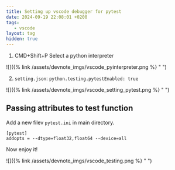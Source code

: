 ```yaml
---
title: Setting up vscode debugger for pytest
date: 2024-09-19 22:08:01 +0200
tags:
   - vscode
layout: tag
hidden: true
---
```


<!-- # Setting up vscode debugger for pytest -->

1. CMD+Shift+P Select a python interpreter 

![]({% link /assets/devnote_imgs/vscode_pyinterpreter.png %} " ")

2. `setting.json`: `python.testing.pytestEnabled: true`

![]({% link /assets/devnote_imgs/vscode_setting_pytest.png %} " ")

## Passing attributes to test function
Add a new filev `pytest.ini` in main directory.
```
[pytest]  
addopts = --dtype=float32,float64 --device=all
```

Now enjoy it!

![]({% link /assets/devnote_imgs/vscode_testing.png %} " ")

